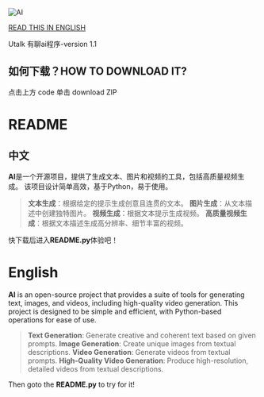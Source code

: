 ![AI](https://img.picgo.net/2025/04/30/1837a59632b11cabc.png) 

[READ THIS IN ENGLISH](https://www.runoob.com)

Utalk 有聊ai程序-version 1.1

## 如何下载？HOW TO DOWNLOAD IT?

点击上方 code 单击 download ZIP

# README

## 中文

**AI**是一个开源项目，提供了生成文本、图片和视频的工具，包括高质量视频生成。
	该项目设计简单高效，基于Python，易于使用。

> **文本生成**：根据给定的提示生成创意且连贯的文本。
> **图片生成**：从文本描述中创建独特图片。
> **视频生成**：根据文本提示生成视频。
> **高质量视频生成**：根据文本描述生成高分辨率、细节丰富的视频。

快下载后进入**README.py**体验吧！

# English

**AI** is an open-source project that provides a suite of tools for generating text,
	images, and videos, including high-quality video generation. 
	This project is designed to be simple and efficient, 
	with Python-based operations for ease of use.

> **Text Generation**: Generate creative and coherent text based on given prompts.
> **Image Generation**: Create unique images from textual descriptions.
> **Video Generation**: Generate videos from textual prompts.
> **High-Quality Video Generation**: Produce high-resolution, detailed videos from textual descriptions.

Then goto the **README.py** to try for it!
